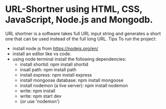 # URL-Shortner using HTML, CSS, JavaScript, Node.js and Mongodb.

URL shortner is a software takes full URL input string and generates a short one that can be used instead of the full long URL.
Tips To run the project:
  - install node js from https://nodejs.org/en/
  - install an editor like vs code.
  - using node terminal install the following dependencies:
      - install shortid: npm install shortid
      - insall path: npm install path
      - install express: npm install express
      - install mongoose database: npm install mongoose
      - install nodemon (a live server): npm install nodemon 
      - write: npm install
      - write: npm start dev
      -  (or use 'nodemon')

